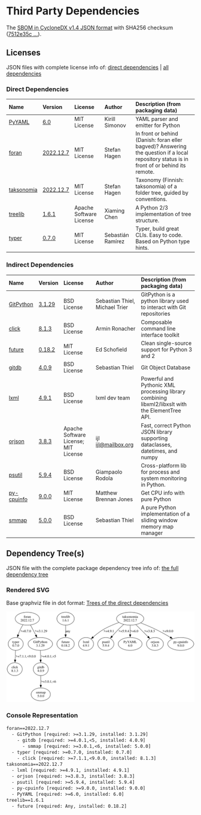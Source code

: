 # Third Party Dependencies

<!--[[[fill sbom_sha256()]]]-->
The [SBOM in CycloneDX v1.4 JSON format](https://git.sr.ht/~sthagen/liitos/blob/default/sbom.json) with SHA256 checksum ([7512e35c ...](https://git.sr.ht/~sthagen/liitos/blob/default/sbom.json.sha256 "sha256:7512e35caa19d9ea05fe748812e3541d787c6bb2341882000cb1c8cccb22a789")).
<!--[[[end]]] (checksum: 04f730f88def7bbcdf64c02c2cdbb1df)-->
## Licenses 

JSON files with complete license info of: [direct dependencies](direct-dependency-licenses.json) | [all dependencies](all-dependency-licenses.json)

### Direct Dependencies

<!--[[[fill direct_dependencies_table()]]]-->
| Name                                                | Version                                                     | License                 | Author            | Description (from packaging data)                                                                                                         |
|:----------------------------------------------------|:------------------------------------------------------------|:------------------------|:------------------|:------------------------------------------------------------------------------------------------------------------------------------------|
| [PyYAML](https://pyyaml.org/)                       | [6.0](https://pypi.org/project/PyYAML/6.0/)                 | MIT License             | Kirill Simonov    | YAML parser and emitter for Python                                                                                                        |
| [foran](https://git.sr.ht/~sthagen/foran)           | [2022.12.7](https://pypi.org/project/foran/2022.12.7/)      | MIT License             | Stefan Hagen      | In front or behind (Danish: foran eller bagved)? Answering the question if a local repository status is in front of or behind its remote. |
| [taksonomia](https://git.sr.ht/~sthagen/taksonomia) | [2022.12.7](https://pypi.org/project/taksonomia/2022.12.7/) | MIT License             | Stefan Hagen      | Taxonomy (Finnish: taksonomia) of a folder tree, guided by conventions.                                                                   |
| [treelib](https://github.com/caesar0301/treelib)    | [1.6.1](https://pypi.org/project/treelib/1.6.1/)            | Apache Software License | Xiaming Chen      | A Python 2/3 implementation of tree structure.                                                                                            |
| [typer](https://github.com/tiangolo/typer)          | [0.7.0](https://pypi.org/project/typer/0.7.0/)              | MIT License             | Sebastián Ramírez | Typer, build great CLIs. Easy to code. Based on Python type hints.                                                                        |
<!--[[[end]]] (checksum: c7a92d691e1833e1c5be514cbb5d3a51)-->

### Indirect Dependencies

<!--[[[fill indirect_dependencies_table()]]]-->
| Name                                                           | Version                                              | License                              | Author                         | Description (from packaging data)                                                                |
|:---------------------------------------------------------------|:-----------------------------------------------------|:-------------------------------------|:-------------------------------|:-------------------------------------------------------------------------------------------------|
| [GitPython](https://github.com/gitpython-developers/GitPython) | [3.1.29](https://pypi.org/project/GitPython/3.1.29/) | BSD License                          | Sebastian Thiel, Michael Trier | GitPython is a python library used to interact with Git repositories                             |
| [click](https://palletsprojects.com/p/click/)                  | [8.1.3](https://pypi.org/project/click/8.1.3/)       | BSD License                          | Armin Ronacher                 | Composable command line interface toolkit                                                        |
| [future](https://python-future.org)                            | [0.18.2](https://pypi.org/project/future/0.18.2/)    | MIT License                          | Ed Schofield                   | Clean single-source support for Python 3 and 2                                                   |
| [gitdb](https://github.com/gitpython-developers/gitdb)         | [4.0.9](https://pypi.org/project/gitdb/4.0.9/)       | BSD License                          | Sebastian Thiel                | Git Object Database                                                                              |
| [lxml](https://lxml.de/)                                       | [4.9.1](https://pypi.org/project/lxml/4.9.1/)        | BSD License                          | lxml dev team                  | Powerful and Pythonic XML processing library combining libxml2/libxslt with the ElementTree API. |
| [orjson](https://github.com/ijl/orjson)                        | [3.8.3](https://pypi.org/project/orjson/3.8.3/)      | Apache Software License; MIT License | ijl <ijl@mailbox.org>          | Fast, correct Python JSON library supporting dataclasses, datetimes, and numpy                   |
| [psutil](https://github.com/giampaolo/psutil)                  | [5.9.4](https://pypi.org/project/psutil/5.9.4/)      | BSD License                          | Giampaolo Rodola               | Cross-platform lib for process and system monitoring in Python.                                  |
| [py-cpuinfo](https://github.com/workhorsy/py-cpuinfo)          | [9.0.0](https://pypi.org/project/py-cpuinfo/9.0.0/)  | MIT License                          | Matthew Brennan Jones          | Get CPU info with pure Python                                                                    |
| [smmap](https://github.com/gitpython-developers/smmap)         | [5.0.0](https://pypi.org/project/smmap/5.0.0/)       | BSD License                          | Sebastian Thiel                | A pure Python implementation of a sliding window memory map manager                              |
<!--[[[end]]] (checksum: 3d02f06151e3afa56550273f68c08816)-->

## Dependency Tree(s)

JSON file with the complete package dependency tree info of: [the full dependency tree](package-dependency-tree.json)

### Rendered SVG

Base graphviz file in dot format: [Trees of the direct dependencies](package-dependency-tree.dot.txt)

<img src="./package-dependency-tree.svg" alt="Trees of the direct dependencies" title="Trees of the direct dependencies"/>

### Console Representation

<!--[[[fill dependency_tree_console_text()]]]-->
````console
foran==2022.12.7
  - GitPython [required: >=3.1.29, installed: 3.1.29]
    - gitdb [required: >=4.0.1,<5, installed: 4.0.9]
      - smmap [required: >=3.0.1,<6, installed: 5.0.0]
  - typer [required: >=0.7.0, installed: 0.7.0]
    - click [required: >=7.1.1,<9.0.0, installed: 8.1.3]
taksonomia==2022.12.7
  - lxml [required: >=4.9.1, installed: 4.9.1]
  - orjson [required: >=3.8.3, installed: 3.8.3]
  - psutil [required: >=5.9.4, installed: 5.9.4]
  - py-cpuinfo [required: >=9.0.0, installed: 9.0.0]
  - PyYAML [required: >=6.0, installed: 6.0]
treelib==1.6.1
  - future [required: Any, installed: 0.18.2]
````
<!--[[[end]]] (checksum: 0820c298355dc89c92ea9c4d8bffad69)-->
